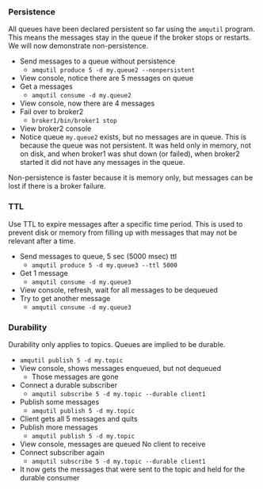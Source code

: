 ### Persistence
All queues have been declared persistent so far using the `amqutil` program. This means the messages stay in the queue if the broker stops or restarts. We will now demonstrate non-persistence.

  * Send messages to a queue without persistence
    * `amqutil produce 5 -d my.queue2 --nonpersistent`
  * View console, notice there are 5 messages on queue
  * Get a messages
    * `amqutil consume -d my.queue2`
  * View console, now there are 4 messages
  * Fail over to broker2
    * `broker1/bin/broker1 stop`
  * View broker2 console
  * Notice queue `my.queue2` exists, but no messages are in queue.
  This is because the queue was not persistent. It was held only in memory, not on disk, and when broker1 was shut down (or failed), when broker2 started it did not have any messages in the queue.
  
Non-persistence is faster because it is memory only, but messages can be lost if there is a broker failure.

### TTL
Use TTL to expire messages after a specific time period. This is used to prevent disk or memory from filling up with messages that may not be relevant after a time.

  * Send messages to queue, 5 sec (5000 msec) ttl
    * `amqutil produce 5 -d my.queue3 --ttl 5000`
  * Get 1 message
    * `amqutil consume -d my.queue3`
  * View console, refresh, wait for all messages to be dequeued
  * Try to get another message
    * `amqutil consume -d my.queue3`
    
### Durability
Durability only applies to topics. Queues are implied to be durable.

  * `amqutil publish 5 -d my.topic`
  * View console, shows messages enqueued, but not dequeued
    * Those messages are gone
  * Connect a durable subscriber
    * `amqutil subscribe 5 -d my.topic --durable client1`
  * Publish some messages
    * `amqutil publish 5 -d my.topic`
  * Client gets all 5 messages and quits
  * Publish more messages
    * `amqutil publish 5 -d my.topic`
  * View console, messages are queued
  No client to receive
  * Connect subscriber again
    * `amqutil subscribe 5 -d my.topic --durable client1`
  * It now gets the messages that were sent to the topic and held for the durable consumer

